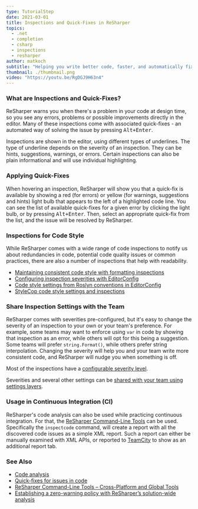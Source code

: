 ```yaml
---
type: TutorialStep
date: 2021-03-01
title: Inspections and Quick-Fixes in ReSharper
topics:
  - .net
  - completion
  - csharp
  - inspections
  - resharper
author: matkoch
subtitle: "Helping you write better code, faster, and automatically fixes code issues."
thumbnail: ./thumbnail.png
video: "https://youtu.be/RgDGJ9H63n4"
---
```


### What are Inspections and Quick-Fixes?

ReSharper warns you when there's a problem in your code at design time, so you see any errors, problems or possible improvements directly in the editor.
Many of these inspections come with associated quick-fixes - an automated way of solving the issue by pressing <kbd>Alt+Enter</kbd>.

Inspections are shown in the editor, using different types of underlines. The type of underline depends on the severity of an inspection.
They can be hints, suggestions, warnings, or errors. Certain inspections can also be plain informational and will use individual highlighting.

### Applying Quick-Fixes

When hovering an inspection, ReSharper will show you that a quick-fix is available by showing a red (for errors) or yellow (for warnings, suggestions and hints) light bulb that appears to the left of a highlighted code line. You can see the list of available quick-fixes for a given error by clicking the light bulb, or by pressing <kbd>Alt+Enter</kbd>. Then, select an appropriate quick-fix from the list, and the issue will be resolved by ReSharper.

### Inspections for Code Style

While ReSharper comes with a wide range of code inspections to notify us about redundancies in code, potential code quality issues or common practices, there are also a number of inspections that help with readability.

- [Maintaining consistent code style with formatting inspections](https://blog.jetbrains.com/dotnet/2018/04/04/maintaining-consistent-code-style-formatting-inspections-resharper-2018-1/)
- [Configuring inspection severities with EditorConfig](https://blog.jetbrains.com/dotnet/2018/04/05/configuring-inspection-severities-editorconfig/)
- [Code style settings from Roslyn conventions in EditorConfig](https://blog.jetbrains.com/dotnet/2018/04/06/code-style-settings-roslyn-conventions-editorconfig/)
- [StyleCop code style settings and inspections](https://blog.jetbrains.com/dotnet/2018/04/09/stylecop-code-style-settings-inspections/)

### Share Inspection Settings with the Team

ReSharper comes with severities pre-configured, but it's easy to change the severity of an inspection to your own or your team's preference. For example, some teams may want to enforce using `var` in code by showing that inspection as an error, while others will opt for this being a suggestion. Some teams will prefer `string.Format()`, while others prefer string interpolation. Changing the severity will help you and your team write more consistent code, and ReSharper will nudge you when something is off.

Most of the inspections have a [configurable severity level](https://www.jetbrains.com/help/resharper/Code_Analysis__Configuring_Warnings.html#change_severity).

Severities and several other settings can be [shared with your team using settings layers](https://www.jetbrains.com/help/resharper/Sharing_Configuration_Options.html).

### Usage in Continuous Integration (CI)

ReSharper's code analysis can also be used while practicing continuous integration. For that, the [ReSharper Command-Line Tools](https://www.jetbrains.com/help/resharper/ReSharper_Command_Line_Tools.html) can be used. Specifically the `inspectcode` command, will create a report with all the discovered code issues as a simple XML report. Such a report can either be manually examined with XML APIs, or reported to [TeamCity](https://jetbrains.com/teamcity) to show as an additional report tab.

### See Also

- [Code analysis](https://www.jetbrains.com/help/resharper/Code_Analysis__Index.html)
- [Quick-fixes for issues in code](https://www.jetbrains.com/help/resharper/Code_Analysis__Quick-Fixes.html)
- [ReSharper Command-Line Tools – Cross-Platform and Global Tools](https://blog.jetbrains.com/dotnet/2020/07/16/resharper-command-line-tools-cross-platform-and-global-tools/)
- [Establishing a zero-warning policy with ReSharper’s solution-wide analysis](https://blog.jetbrains.com/dotnet/2016/10/04/establishing-a-zero-warning-policy-with-resharpers-solution-wide-analysis/)

